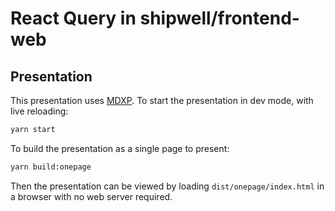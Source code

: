 # React Query in shipwell/frontend-web

## Presentation

This presentation uses [MDXP][]. To start the presentation in dev mode, with live reloading:

```sh
yarn start
```

To build the presentation as a single page to present:

```sh
yarn build:onepage
```

Then the presentation can be viewed by loading `dist/onepage/index.html` in a browser with no web server required.

[mdxp]: https://0phoff.github.io/MDXP/
